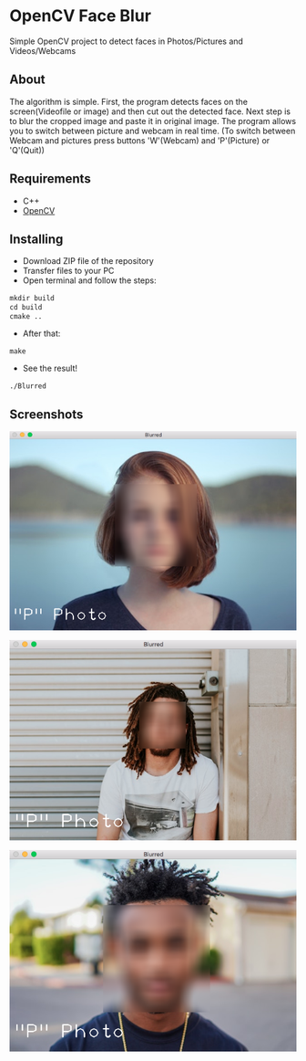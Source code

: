 # OpenCV Face Blur
Simple OpenCV project to detect faces in Photos/Pictures and Videos/Webcams

## About
The algorithm is simple. First, the program detects faces on the screen(Videofile or image)
and then cut out the detected face. Next step is to blur the cropped image and paste it in original image.
The program allows you to switch between picture and webcam in real time.
(To switch between Webcam and pictures press buttons 'W'(Webcam) and 'P'(Picture) or 'Q'(Quit)) 

## Requirements
* C++
* [OpenCV](https://github.com/opencv/opencv)

## Installing
* Download ZIP file of the repository
* Transfer files to your PC
* Open terminal and follow the steps:
 ```
 mkdir build
 cd build
 cmake ..
 ```
* After that:
 ```
 make
 ```
* See the result!
 ```
 ./Blurred
 ```

## Screenshots
![Alt text](https://github.com/Dobryak99/OpenCV_Face_Blur/blob/main/Screenshots/face.png)

![Alt text](https://github.com/Dobryak99/OpenCV_Face_Blur/blob/main/Screenshots/face2.png)

![Alt text](https://github.com/Dobryak99/OpenCV_Face_Blur/blob/main/Screenshots/face3.png)
